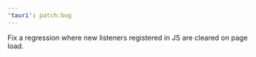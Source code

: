 ```yaml
---
'tauri': patch:bug
---
```


Fix a regression where new listeners registered in JS are cleared on page load.
